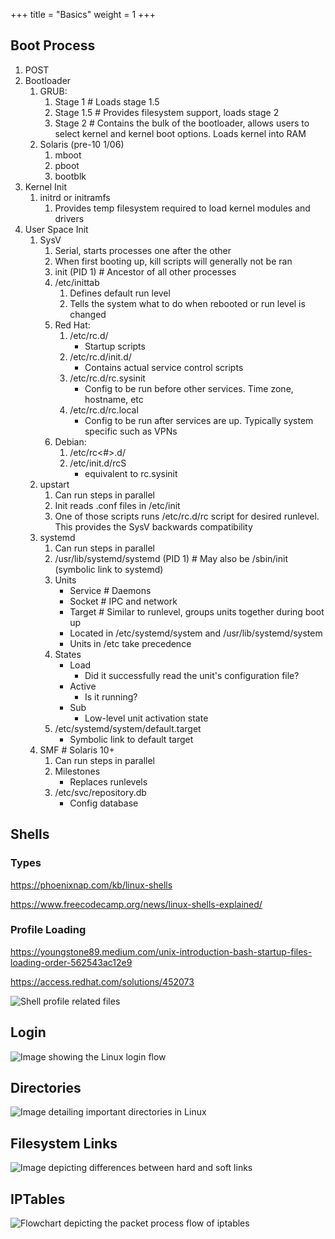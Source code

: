 +++
title = "Basics"
weight = 1
+++

## Boot Process

1. POST
2. Bootloader
    1. GRUB:
        1. Stage 1 # Loads stage 1.5
        2. Stage 1.5 # Provides filesystem support, loads stage 2
        3. Stage 2 # Contains the bulk of the bootloader, allows users to select kernel and kernel boot options. Loads kernel into RAM
    2. Solaris (pre-10 1/06)
        1. mboot
        2. pboot
        3. bootblk
3. Kernel Init
    1. initrd or initramfs
        1. Provides temp filesystem required to load kernel modules and drivers
4. User Space Init
    1. SysV
        1. Serial, starts processes one after the other
        2. When first booting up, kill scripts will generally not be ran
        3. init (PID 1) # Ancestor of all other processes
        4. /etc/inittab
            1. Defines default run level
            2. Tells the system what to do when rebooted or run level is changed
        5. Red Hat:
            1. /etc/rc.d/
                * Startup scripts
            2. /etc/rc.d/init.d/
                * Contains actual service control scripts
            3. /etc/rc.d/rc.sysinit
                * Config to be run before other services. Time zone, hostname, etc
            4. /etc/rc.d/rc.local
                * Config to be run after services are up. Typically system specific such as VPNs
        6. Debian:
            1. /etc/rc<#>.d/
            2. /etc/init.d/rcS
                * equivalent to rc.sysinit
    2. upstart
        1. Can run steps in parallel
        2. Init reads .conf files in /etc/init
        3. One of those scripts runs /etc/rc.d/rc script for desired runlevel. This provides the SysV backwards compatibility
    3. systemd
        1. Can run steps in parallel
        2. /usr/lib/systemd/systemd (PID 1) # May also be /sbin/init (symbolic link to systemd)
        3. Units
            * Service # Daemons
            * Socket # IPC and network
            * Target # Similar to runlevel, groups units together during boot up
            * Located in /etc/systemd/system and /usr/lib/systemd/system
            * Units in /etc take precedence
        4. States
            * Load
                * Did it successfully read the unit's configuration file?
            * Active
                * Is it running?
            * Sub
                * Low-level unit activation state
        5. /etc/systemd/system/default.target
            * Symbolic link to default target
    4. SMF # Solaris 10+
        1. Can run steps in parallel
        2. Milestones
            * Replaces runlevels
        3. /etc/svc/repository.db
            * Config database

## Shells
### Types

https://phoenixnap.com/kb/linux-shells

https://www.freecodecamp.org/news/linux-shells-explained/

### Profile Loading

https://youngstone89.medium.com/unix-introduction-bash-startup-files-loading-order-562543ac12e9

https://access.redhat.com/solutions/452073

![Shell profile related files](/shell_profiles.png)

## Login

![Image showing the Linux login flow](/console_login_flow.png)

## Directories

![Image detailing important directories in Linux](/important_dirs.png)

## Filesystem Links

![Image depicting differences between hard and soft links](/hard_and_soft_links.png)

## IPTables

![Flowchart depicting the packet process flow of iptables](/iptables_flowchart.jpg)
